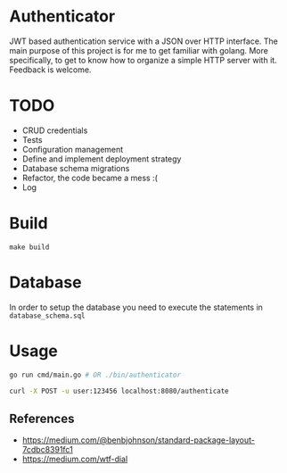# Authenticator

JWT based authentication service with a JSON over HTTP interface.
The main purpose of this project is for me to get familiar with golang. More specifically, to get to know how to organize a simple HTTP server with it.
Feedback is welcome.

# TODO

* CRUD credentials
* Tests
* Configuration management
* Define and implement deployment strategy
* Database schema migrations
* Refactor, the code became a mess :(
* Log

# Build

```
make build
```

# Database

In order to setup the database you need to execute the statements in `database_schema.sql`

# Usage

```bash
go run cmd/main.go # OR ./bin/authenticator

curl -X POST -u user:123456 localhost:8080/authenticate
```

## References

* https://medium.com/@benbjohnson/standard-package-layout-7cdbc8391fc1
* https://medium.com/wtf-dial
